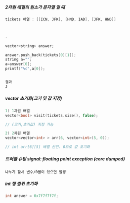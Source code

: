 



##### 2차원 배열의 원소가 문자열 일 때 

```c++
tickets 배열 : [[ICN, JFK], [HND, IAD], [JFK, HND]]



-

vector<string> answer;

answer.push_back(tickets[0][1]);
string a="";
a=answer[0];
printf("%c",a[0]);


결과
J
```





##### vector 초기화(크기 및 값 지정)

```c++
1) 1차원 배열
vector<bool> visit(tickets.size(), false); 

// (크기,초기값) 지정 가능

2) 2차원 배열
vector<vector<int> > arr(6, vector<int>(5, 0));

// int arr[6][5] 배열 선언. 0으로 값 초기화
```





##### 트러블 슈팅 **signal: floating point exception (core dumped)**

```
나누기 할시 변수/0꼴이 있으면 발생
```





##### int 형 범위 초기화

```c++
int answer = 0x7f7f7f7f;
```

